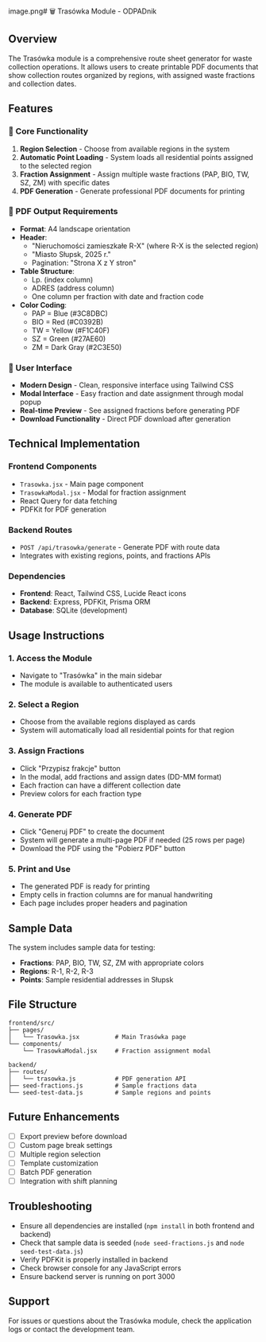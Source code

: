 image.png# 🗑️ Trasówka Module - ODPADnik

## Overview
The Trasówka module is a comprehensive route sheet generator for waste collection operations. It allows users to create printable PDF documents that show collection routes organized by regions, with assigned waste fractions and collection dates.

## Features

### 🎯 Core Functionality
1. **Region Selection** - Choose from available regions in the system
2. **Automatic Point Loading** - System loads all residential points assigned to the selected region
3. **Fraction Assignment** - Assign multiple waste fractions (PAP, BIO, TW, SZ, ZM) with specific dates
4. **PDF Generation** - Generate professional PDF documents for printing

### 📄 PDF Output Requirements
- **Format**: A4 landscape orientation
- **Header**: 
  - "Nieruchomości zamieszkałe R-X" (where R-X is the selected region)
  - "Miasto Słupsk, 2025 r."
  - Pagination: "Strona X z Y stron"
- **Table Structure**:
  - Lp. (index column)
  - ADRES (address column)
  - One column per fraction with date and fraction code
- **Color Coding**:
  - PAP = Blue (#3C8DBC)
  - BIO = Red (#C0392B)
  - TW = Yellow (#F1C40F)
  - SZ = Green (#27AE60)
  - ZM = Dark Gray (#2C3E50)

### 🎨 User Interface
- **Modern Design** - Clean, responsive interface using Tailwind CSS
- **Modal Interface** - Easy fraction and date assignment through modal popup
- **Real-time Preview** - See assigned fractions before generating PDF
- **Download Functionality** - Direct PDF download after generation

## Technical Implementation

### Frontend Components
- `Trasowka.jsx` - Main page component
- `TrasowkaModal.jsx` - Modal for fraction assignment
- React Query for data fetching
- PDFKit for PDF generation

### Backend Routes
- `POST /api/trasowka/generate` - Generate PDF with route data
- Integrates with existing regions, points, and fractions APIs

### Dependencies
- **Frontend**: React, Tailwind CSS, Lucide React icons
- **Backend**: Express, PDFKit, Prisma ORM
- **Database**: SQLite (development)

## Usage Instructions

### 1. Access the Module
- Navigate to "Trasówka" in the main sidebar
- The module is available to authenticated users

### 2. Select a Region
- Choose from the available regions displayed as cards
- System will automatically load all residential points for that region

### 3. Assign Fractions
- Click "Przypisz frakcje" button
- In the modal, add fractions and assign dates (DD-MM format)
- Each fraction can have a different collection date
- Preview colors for each fraction type

### 4. Generate PDF
- Click "Generuj PDF" to create the document
- System will generate a multi-page PDF if needed (25 rows per page)
- Download the PDF using the "Pobierz PDF" button

### 5. Print and Use
- The generated PDF is ready for printing
- Empty cells in fraction columns are for manual handwriting
- Each page includes proper headers and pagination

## Sample Data
The system includes sample data for testing:
- **Fractions**: PAP, BIO, TW, SZ, ZM with appropriate colors
- **Regions**: R-1, R-2, R-3
- **Points**: Sample residential addresses in Słupsk

## File Structure
```
frontend/src/
├── pages/
│   └── Trasowka.jsx          # Main Trasówka page
└── components/
    └── TrasowkaModal.jsx     # Fraction assignment modal

backend/
├── routes/
│   └── trasowka.js           # PDF generation API
├── seed-fractions.js         # Sample fractions data
└── seed-test-data.js         # Sample regions and points
```

## Future Enhancements
- [ ] Export preview before download
- [ ] Custom page break settings
- [ ] Multiple region selection
- [ ] Template customization
- [ ] Batch PDF generation
- [ ] Integration with shift planning

## Troubleshooting
- Ensure all dependencies are installed (`npm install` in both frontend and backend)
- Check that sample data is seeded (`node seed-fractions.js` and `node seed-test-data.js`)
- Verify PDFKit is properly installed in backend
- Check browser console for any JavaScript errors
- Ensure backend server is running on port 3000

## Support
For issues or questions about the Trasówka module, check the application logs or contact the development team. 